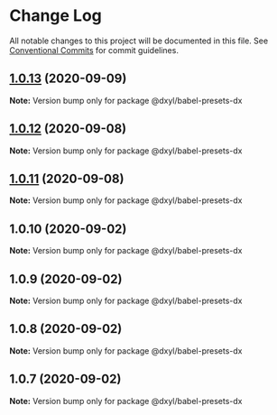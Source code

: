 # Change Log

All notable changes to this project will be documented in this file.
See [Conventional Commits](https://conventionalcommits.org) for commit guidelines.

## [1.0.13](https://github.com/fanyonglong/DxWebpack/compare/@dxyl/babel-presets-dx@1.0.12...@dxyl/babel-presets-dx@1.0.13) (2020-09-09)

**Note:** Version bump only for package @dxyl/babel-presets-dx





## [1.0.12](https://github.com/fanyonglong/DxWebpack/compare/@dxyl/babel-presets-dx@1.0.11...@dxyl/babel-presets-dx@1.0.12) (2020-09-08)

**Note:** Version bump only for package @dxyl/babel-presets-dx





## [1.0.11](https://github.com/fanyonglong/DxWebpack/compare/@dxyl/babel-presets-dx@1.0.10...@dxyl/babel-presets-dx@1.0.11) (2020-09-08)

**Note:** Version bump only for package @dxyl/babel-presets-dx





## 1.0.10 (2020-09-02)

**Note:** Version bump only for package @dxyl/babel-presets-dx





## 1.0.9 (2020-09-02)

**Note:** Version bump only for package @dxyl/babel-presets-dx





## 1.0.8 (2020-09-02)

**Note:** Version bump only for package @dxyl/babel-presets-dx





## 1.0.7 (2020-09-02)

**Note:** Version bump only for package @dxyl/babel-presets-dx
